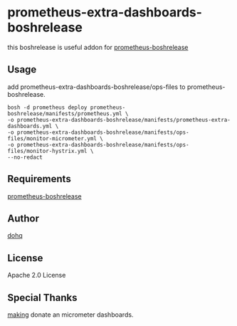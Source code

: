 # prometheus-extra-dashboards-boshrelease
this boshrelease is useful addon for [prometheus-boshrelease](https://github.com/cloudfoundry-community/prometheus-boshrelease)


## Usage
add prometheus-extra-dashboards-boshrelease/ops-files to prometheus-boshrelease.  
```
bosh -d prometheus deploy prometheus-boshrelease/manifests/prometheus.yml \
-o prometheus-extra-dashboards-boshrelease/manifests/prometheus-extra-dashboards.yml \
-o prometheus-extra-dashboards-boshrelease/manifests/ops-files/monitor-micrometer.yml \
-o prometheus-extra-dashboards-boshrelease/manifests/ops-files/monitor-hystrix.yml \
--no-redact

```

## Requirements
[prometheus-boshrelease](https://github.com/cloudfoundry-community/prometheus-boshrelease)

## Author
[dohq](https://github.com/dohq)

## License
Apache 2.0 License

## Special Thanks
[making](https://github.com/making) donate an micrometer dashboards.
